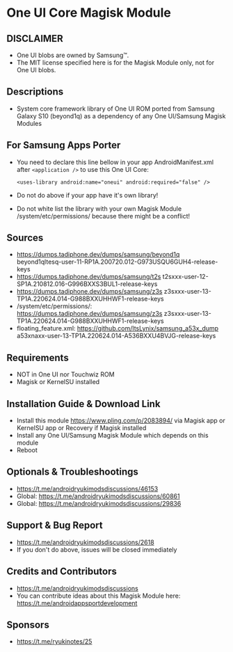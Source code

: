 # One UI Core Magisk Module

## DISCLAIMER
- One UI blobs are owned by Samsung™.
- The MIT license specified here is for the Magisk Module only, not for One UI blobs.

## Descriptions
- System core framework library of One UI ROM ported from Samsung Galaxy S10 (beyond1q) as a dependency of any One UI/Samsung Magisk Modules

## For Samsung Apps Porter
- You need to declare this line bellow in your app AndroidManifest.xml after `<application />` to use this One UI Core:

  `<uses-library android:name="oneui" android:required="false" />`

- Do not do above if your app have it's own library!
- Do not white list the library with your own Magisk Module /system/etc/permissions/ because there might be a conflict!

## Sources
- https://dumps.tadiphone.dev/dumps/samsung/beyond1q beyond1qltesq-user-11-RP1A.200720.012-G973USQU6GUH4-release-keys
- https://dumps.tadiphone.dev/dumps/samsung/t2s t2sxxx-user-12-SP1A.210812.016-G996BXXS3BUL1-release-keys
- https://dumps.tadiphone.dev/dumps/samsung/z3s z3sxxx-user-13-TP1A.220624.014-G988BXXUHHWF1-release-keys
- /system/etc/permissions/: https://dumps.tadiphone.dev/dumps/samsung/z3s z3sxxx-user-13-TP1A.220624.014-G988BXXUHHWF1-release-keys
- floating_feature.xml: https://github.com/ItsLynix/samsung_a53x_dump a53xnaxx-user-13-TP1A.220624.014-A536BXXU4BVJG-release-keys

## Requirements
- NOT in One UI nor Touchwiz ROM
- Magisk or KernelSU installed

## Installation Guide & Download Link
- Install this module https://www.pling.com/p/2083894/ via Magisk app or KernelSU app or Recovery if Magisk installed
- Install any One UI/Samsung Magisk Module which depends on this module
- Reboot

## Optionals & Troubleshootings
- https://t.me/androidryukimodsdiscussions/46153
- Global: https://t.me/androidryukimodsdiscussions/60861
- Global: https://t.me/androidryukimodsdiscussions/29836

## Support & Bug Report
- https://t.me/androidryukimodsdiscussions/2618
- If you don't do above, issues will be closed immediately

## Credits and Contributors
- https://t.me/androidryukimodsdiscussions
- You can contribute ideas about this Magisk Module here: https://t.me/androidappsportdevelopment

## Sponsors
- https://t.me/ryukinotes/25


